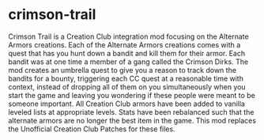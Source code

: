 # crimson-trail
 
Crimson Trail is a Creation Club integration mod focusing on the Alternate Armors creations. Each of the Alternate Armors creations comes with a quest that has you hunt down a bandit and kill them for their armor. Each bandit was at one time a member of a gang called the Crimson Dirks. The mod creates an umbrella quest to give you a reason to track down the bandits for a bounty, triggering each CC quest at a reasonable time with context, instead of dropping all of them on you simultaneously when you start the game and leaving you wondering if these people were meant to be someone important.
All Creation Club armors have been added to vanilla leveled lists at appropriate levels. Stats have been rebalanced such that the alternate armors are no longer the best item in the game.
This mod replaces the Unofficial Creation Club Patches for these files.
